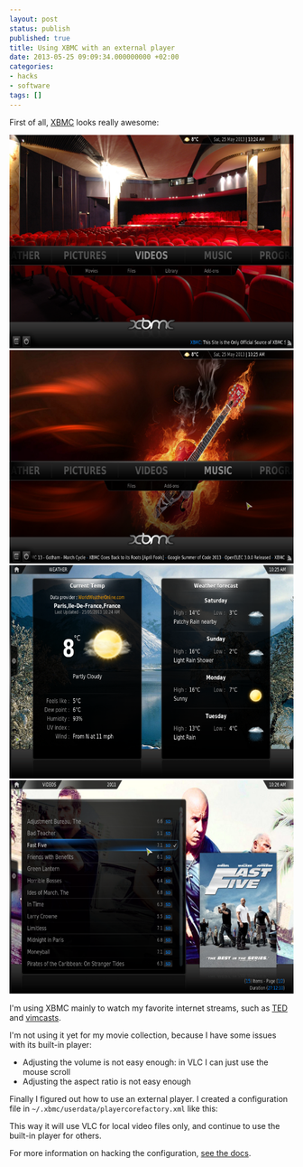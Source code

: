 ```yaml
---
layout: post
status: publish
published: true
title: Using XBMC with an external player
date: 2013-05-25 09:09:34.000000000 +02:00
categories:
- hacks
- software
tags: []
---
```

First of all, [XBMC](http://xbmc.org/) looks really awesome:

<div class="row">
  <div class="col-lg-3">
    <a class="thumbnail" href="/assets/images/screenshots/xbmc/screenshot000.png">
      <img alt="..." src="/assets/images/screenshots/xbmc/screenshot000.png">
    </a>
  </div>
  <div class="col-lg-3">
    <a class="thumbnail" href="/assets/images/screenshots/xbmc/screenshot001.png">
      <img alt="..." src="/assets/images/screenshots/xbmc/screenshot001.png">
    </a>
  </div>
  <div class="col-lg-3">
    <a class="thumbnail" href="/assets/images/screenshots/xbmc/screenshot002.png">
      <img alt="..." src="/assets/images/screenshots/xbmc/screenshot002.png">
    </a>
  </div>
  <div class="col-lg-3">
    <a class="thumbnail" href="/assets/images/screenshots/xbmc/screenshot003.png">
      <img alt="..." src="/assets/images/screenshots/xbmc/screenshot003.png">
    </a>
  </div>
</div>

I'm using XBMC mainly to watch my favorite internet streams, such as [TED](http://www.ted.com/) and [vimcasts](http://vimcasts.org/).

I'm not using it yet for my movie collection, because I have some issues with its built-in player:

- Adjusting the volume is not easy enough: in VLC I can just use the mouse scroll
- Adjusting the aspect ratio is not easy enough

Finally I figured out how to use an external player. I created a configuration file in `~/.xbmc/userdata/playercorefactory.xml` like this:

<script src="https://gist.github.com/janosgyerik/5648461.js"></script>

This way it will use VLC for local video files only, and continue to use the built-in player for others.

For more information on hacking the configuration, [see the docs](http://wiki.xbmc.org/index.php?title=External_players).
